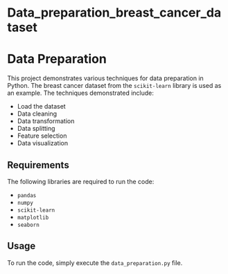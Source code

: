 # Data_preparation_breast_cancer_dataset

# Data Preparation

This project demonstrates various techniques for data preparation in Python. The breast cancer dataset from the `scikit-learn` library is used as an example. The techniques demonstrated include:

- Load the dataset
- Data cleaning
- Data transformation
- Data splitting
- Feature selection
- Data visualization

## Requirements

The following libraries are required to run the code:

- `pandas`
- `numpy`
- `scikit-learn`
- `matplotlib`
- `seaborn`

## Usage

To run the code, simply execute the `data_preparation.py` file. 
